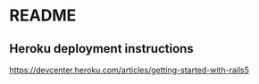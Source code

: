 # README

## Heroku deployment instructions
https://devcenter.heroku.com/articles/getting-started-with-rails5

